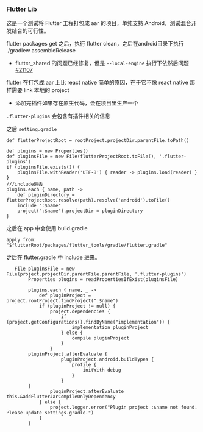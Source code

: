 ### Flutter Lib

这是一个测试将 Flutter 工程打包成 aar 的项目，单纯支持 Android，测试混合开发结合的可行性。


flutter packages get 之后，执行 flutter clean，之后在android目录下执行 ./gradlew assembleRelease

- flutter_shared 的问题已经修复，但是 `--local-engine` 执行下依然后问题 [#21107](https://github.com/flutter/flutter/issues/21107)



flutter 在打包成 aar 上比 react native 简单的原因，在于它不像 react native 那样需要 link 本地的 project

- 添加完插件如果存在原生代码，会在项目里生产一个

`.flutter-plugins` 会包含有插件相关的信息

之后 `setting.gradle`

```
def flutterProjectRoot = rootProject.projectDir.parentFile.toPath()

def plugins = new Properties()
def pluginsFile = new File(flutterProjectRoot.toFile(), '.flutter-plugins')
if (pluginsFile.exists()) {
    pluginsFile.withReader('UTF-8') { reader -> plugins.load(reader) }
}
///include进去
plugins.each { name, path ->
    def pluginDirectory = flutterProjectRoot.resolve(path).resolve('android').toFile()
    include ":$name"
    project(":$name").projectDir = pluginDirectory
}

```

之后在 app 中会使用 build.gradle 

``` 
apply from: "$flutterRoot/packages/flutter_tools/gradle/flutter.gradle"
```

之后在 flutter.gradle 中 include 进来。

``` 
   File pluginsFile = new File(project.projectDir.parentFile.parentFile, '.flutter-plugins')
        Properties plugins = readPropertiesIfExist(pluginsFile)

        plugins.each { name, _ ->
            def pluginProject = project.rootProject.findProject(":$name")
            if (pluginProject != null) {
                project.dependencies {
                    if (project.getConfigurations().findByName("implementation")) {
                        implementation pluginProject
                    } else {
                        compile pluginProject
                    }
                }
		pluginProject.afterEvaluate {
                    pluginProject.android.buildTypes {
                        profile {
                            initWith debug
                        }
                    }
		}
                pluginProject.afterEvaluate this.&addFlutterJarCompileOnlyDependency
            } else {
                project.logger.error("Plugin project :$name not found. Please update settings.gradle.")
            }
        }

```
